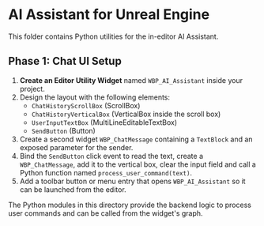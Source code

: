 # AI Assistant for Unreal Engine

This folder contains Python utilities for the in-editor AI Assistant.

## Phase 1: Chat UI Setup

1. **Create an Editor Utility Widget** named `WBP_AI_Assistant` inside your project.
2. Design the layout with the following elements:
   - `ChatHistoryScrollBox` (ScrollBox)
   - `ChatHistoryVerticalBox` (VerticalBox inside the scroll box)
   - `UserInputTextBox` (MultiLineEditableTextBox)
   - `SendButton` (Button)
3. Create a second widget `WBP_ChatMessage` containing a `TextBlock` and an exposed parameter for the sender.
4. Bind the `SendButton` click event to read the text, create a `WBP_ChatMessage`, add it to the vertical box, clear the input field and call a Python function named `process_user_command(text)`.
5. Add a toolbar button or menu entry that opens `WBP_AI_Assistant` so it can be launched from the editor.

The Python modules in this directory provide the backend logic to process user commands and can be called from the widget's graph.
